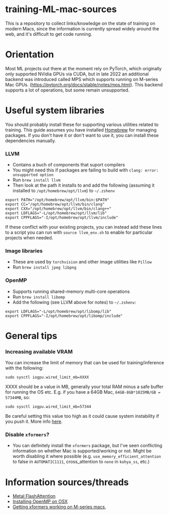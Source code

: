 # training-ML-mac-sources
This is a repository to collect links/knowledge on the state of training on modern Macs, since the information is currently spread widely around the web, and it's difficult to get code running.

# Orientation

Most ML projects out there at the moment rely on PyTorch, which originally only supported NVidia GPUs via CUDA, but in late 2022 an additional backend was introduced called MPS which supports running on M-series Mac GPUs. (https://pytorch.org/docs/stable/notes/mps.html). This backend supports a lot of operations, but some remain unsupported.

# Useful system libraries

You should probably install these for supporting various utilities related to training. This guide assumes you have installed [Homebrew](https://brew.sh/) for managing packages. If you don't have it or don't want to use it, you can install these dependencies manually.

### LLVM
- Contains a buch of components that suport compilers
- You might need this if packages are failing to build with `clang: error: unsupported option`
- Run `brew install llvm`
- Then look at the path it installs to and add the following (assuming it installed to `/opt/homebrew/opt/llvm`) to `~/.zshenv`
```
export PATH="/opt/homebrew/opt/llvm/bin:$PATH"
export CC="/opt/homebrew/opt/llvm/bin/clang"
export CXX="/opt/homebrew/opt/llvm/bin/clang++"
export LDFLAGS="-L/opt/homebrew/opt/llvm/lib"
export CPPFLAGS="-I/opt/homebrew/opt/llvm/include"
```

If these conflict with your existing projects, you can instead add these lines to a script you can run with `source llvm_env.sh` to enable for particular projects when needed.

### Image libraries
- These are used by `torchvision` and other image utilities like `Pillow`
- Run `brew install jpeg libpng`

### OpenMP
- Supports running shared-memory multi-core operations
- Run `brew install libomp`
- Add the following (see LLVM above for notes) to `~/.zshenv`:
```
export LDFLAGS="-L/opt/homebrew/opt/libomp/lib"
export CPPFLAGS="-I/opt/homebrew/opt/libomp/include"
```

# General tips

### Increasing available VRAM
You can increase the limit of memory that can be used for training/inference with the following:
```
sudo sysctl iogpu.wired_limit_mb=XXXX
```
XXXX should be a value in MB, generally your total RAM minus a safe buffer for running the OS etc. E.g. if you have a 64GB Mac, `64GB-8GB*1025MB/GB = 57344MB`, so:
```
sudo sysctl iogpu.wired_limit_mb=57344
```
Be careful setting this value too high as it could cause system instability if you push it.  More info [here](https://www.reddit.com/r/LocalLLaMA/comments/186phti/m1m2m3_increase_vram_allocation_with_sudo_sysctl/).


### Disable `xformers`?
- You can definitely install the `xformers` package, but I've seen conflicting information on whether Mac is supported/working or not. Might be worth disabling it where possible (e.g. `use_memory_efficient_attention` to false in `AUTOMATIC1111`, cross_attention to `none` in `kohya_ss`, etc.)


# Information sources/threads
- [Metal FlashAttention](https://github.com/philipturner/metal-flash-attention)
- [Installing OpenMP on OSX](https://gist.github.com/ijleesw/4f863543a50294e3ba54acf588a4a421)
- [Getting xformers working on M-series macs](https://github.com/AUTOMATIC1111/stable-diffusion-webui/discussions/8188), 
